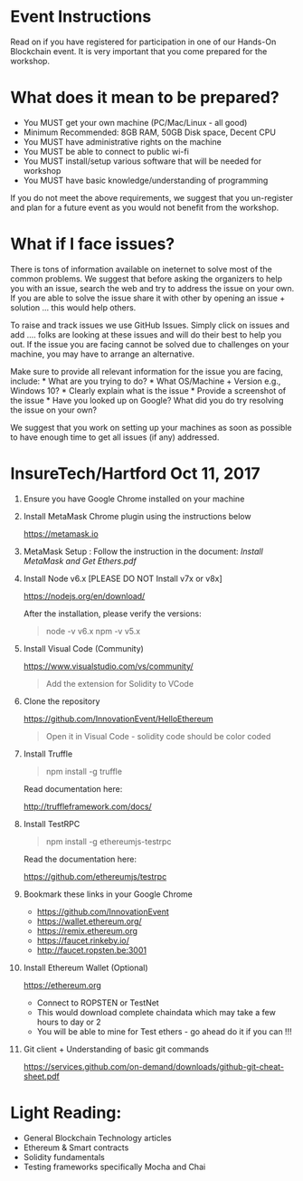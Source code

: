 # Event Instructions
Read on if you have registered for participation in one of our Hands-On Blockchain event. It is very important that you come prepared for the workshop. 

# What does it mean to be prepared?
* You MUST get your own machine (PC/Mac/Linux - all good)
* Minimum Recommended: 8GB RAM, 50GB Disk space, Decent CPU
* You MUST have administrative rights on the machine
* You MUST be able to connect to public wi-fi 
* You MUST install/setup various software that will be needed for workshop
* You MUST have basic knowledge/understanding of programming

If you do not meet the above requirements, we suggest that you un-register and plan for a future event as you would not benefit from the workshop.

# What if I face issues?

There is tons of information available on ineternet to solve most of the common problems. We suggest that before asking the organizers to help you with an issue, search the web and try to address the issue on your own. If you are able to solve the issue share it with other by opening an issue + solution ... this would help others.

To raise and track issues we use GitHub Issues. Simply click on issues and add .... folks are looking at these issues and will do their best to help you out. If the issue you are facing cannot be solved due to challenges on your machine, you may have to arrange an alternative.

Make sure to provide all relevant information for the issue you are facing, include:
    * What are you trying to do?
    * What OS/Machine + Version e.g., Windows 10?
    * Clearly explain what is the issue
    * Provide a screenshot of the issue
    * Have you looked up on Google? What did you do try resolving the issue on your own?

We suggest that you work on setting up your machines as soon as possible to have enough time to get all issues (if any) addressed.

# InsureTech/Hartford  Oct 11, 2017

1. Ensure you have Google Chrome installed on your machine

2. Install MetaMask Chrome plugin using the instructions below

    https://metamask.io
    
3. MetaMask Setup : Follow the instruction in the document:  *Install MetaMask and Get Ethers.pdf*
    
3. Install Node v6.x  [PLEASE DO NOT Install v7x or v8x]

    https://nodejs.org/en/download/
    
    After the installation, please verify the versions:
    > node -v        v6.x
    > npm  -v        v5.x

4. Install Visual Code (Community)

   https://www.visualstudio.com/vs/community/
   
   > Add the extension for Solidity to VCode
   
5. Clone the repository

   https://github.com/InnovationEvent/HelloEthereum
   
   > Open it in Visual Code - solidity code should be color coded

6. Install Truffle

   > npm install -g truffle
   
   Read documentation here:
   
   http://truffleframework.com/docs/
   

7. Install TestRPC

   > npm install -g ethereumjs-testrpc
   
   Read the documentation here:
   
   https://github.com/ethereumjs/testrpc

8. Bookmark these links in your Google Chrome

    * https://github.com/InnovationEvent
    * https://wallet.ethereum.org/
    * https://remix.ethereum.org
    * https://faucet.rinkeby.io/
    * http://faucet.ropsten.be:3001
  

9. Install Ethereum Wallet (Optional)
   
   https://ethereum.org
   
   * Connect to ROPSTEN or TestNet
   * This would download complete chaindata which may take a few hours to day or 2
   * You will be able to mine for Test ethers - go ahead do it if you can !!!

10. Git client + Understanding of basic git commands
  
    https://services.github.com/on-demand/downloads/github-git-cheat-sheet.pdf
    

Light Reading:
==============
* General Blockchain Technology articles
* Ethereum & Smart contracts
* Solidity fundamentals
* Testing frameworks specifically Mocha and Chai
